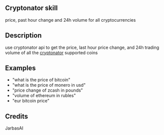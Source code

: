 ## Cryptonator skill
price, past hour change and 24h volume for all cryptocurrencies

## Description
use cryptonator api to get the price, last hour price change, and 24h trading
volume of all the [cryptonator](https://www.cryptonator.com/converter/) supported coins


## Examples
* "what is the price of bitcoin"
* "what is the price of monero in usd"
* "price change of zcash in pounds"
* "volume of ethereum in rubles"
* "eur bitcoin price"

## Credits
JarbasAI
